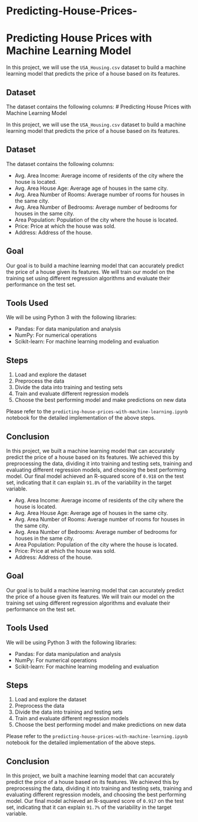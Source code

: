 # Predicting-House-Prices-
# Predicting House Prices with Machine Learning Model

In this project, we will use the `USA_Housing.csv` dataset to build a machine learning model that predicts the price of a house based on its features.

## Dataset

The dataset contains the following columns: # Predicting House Prices with Machine Learning Model

In this project, we will use the `USA_Housing.csv` dataset to build a machine learning model that predicts the price of a house based on its features.

## Dataset

The dataset contains the following columns:

- Avg. Area Income: Average income of residents of the city where the house is located.
- Avg. Area House Age: Average age of houses in the same city.
- Avg. Area Number of Rooms: Average number of rooms for houses in the same city.
- Avg. Area Number of Bedrooms: Average number of bedrooms for houses in the same city.
- Area Population: Population of the city where the house is located.
- Price: Price at which the house was sold.
- Address: Address of the house.

## Goal

Our goal is to build a machine learning model that can accurately predict the price of a house given its features. We will train our model on the training set using different regression algorithms and evaluate their performance on the test set.

## Tools Used

We will be using Python 3 with the following libraries:

- Pandas: For data manipulation and analysis
- NumPy: For numerical operations
- Scikit-learn: For machine learning modeling and evaluation

## Steps

1. Load and explore the dataset
2. Preprocess the data
3. Divide the data into training and testing sets
4. Train and evaluate different regression models
5. Choose the best performing model and make predictions on new data

Please refer to the `predicting-house-prices-with-machine-learning.ipynb` notebook for the detailed implementation of the above steps.

## Conclusion

In this project, we built a machine learning model that can accurately predict the price of a house based on its features. We achieved this by preprocessing the data, dividing it into training and testing sets, training and evaluating different regression models, and choosing the best performing model. Our final model achieved an R-squared score of `0.918` on the test set, indicating that it can explain `91.8%` of the variability in the target variable.

- Avg. Area Income: Average income of residents of the city where the house is located.
- Avg. Area House Age: Average age of houses in the same city.
- Avg. Area Number of Rooms: Average number of rooms for houses in the same city.
- Avg. Area Number of Bedrooms: Average number of bedrooms for houses in the same city.
- Area Population: Population of the city where the house is located.
- Price: Price at which the house was sold.
- Address: Address of the house.

## Goal

Our goal is to build a machine learning model that can accurately predict the price of a house given its features. We will train our model on the training set using different regression algorithms and evaluate their performance on the test set.

## Tools Used

We will be using Python 3 with the following libraries:

- Pandas: For data manipulation and analysis
- NumPy: For numerical operations
- Scikit-learn: For machine learning modeling and evaluation

## Steps

1. Load and explore the dataset
2. Preprocess the data
3. Divide the data into training and testing sets
4. Train and evaluate different regression models
5. Choose the best performing model and make predictions on new data

Please refer to the `predicting-house-prices-with-machine-learning.ipynb` notebook for the detailed implementation of the above steps.

## Conclusion

In this project, we built a machine learning model that can accurately predict the price of a house based on its features. We achieved this by preprocessing the data, dividing it into training and testing sets, training and evaluating different regression models, and choosing the best performing model. Our final model achieved an R-squared score of `0.917` on the test set, indicating that it can explain `91.7%` of the variability in the target variable.
